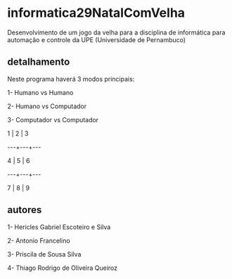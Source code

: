 # informatica29NatalComVelha

Desenvolvimento de um jogo da velha para a disciplina de informática para automação e controle da UPE (Universidade de Pernambuco)

## detalhamento

Neste programa haverá 3 modos principais:

1- Humano vs Humano

2- Humano vs Computador

3- Computador vs Computador

   1 | 2 | 3

  ---+---+---
   
   4 | 5 | 6
  
  ---+---+---
   
   7 | 8 | 9


## autores

1- Hericles Gabriel Escoteiro e Silva

2- Antonio Francelino

3- Priscila de Sousa Silva

4- Thiago Rodrigo de Oliveira Queiroz 
